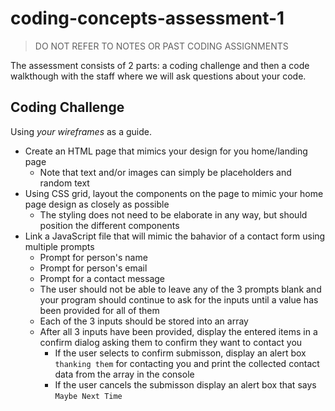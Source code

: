 # coding-concepts-assessment-1

> DO NOT REFER TO NOTES OR PAST CODING ASSIGNMENTS

The assessment consists of 2 parts: a coding challenge and then a code walkthough with the staff where we will ask questions about your code.

## Coding Challenge
Using *your wireframes* as a guide.
- Create an HTML page that mimics your design for you home/landing page
  - Note that text and/or images can simply be placeholders and random text
- Using CSS grid, layout the components on the page to mimic your home page design as closely as possible
  - The styling does not need to be elaborate in any way, but should position the different components
- Link a JavaScript file that will mimic the bahavior of a contact form using multiple prompts
  - Prompt for person's name
  - Prompt for person's email
  - Prompt for a contact message 
  - The user should not be able to leave any of the 3 prompts blank and your program should continue to ask for the inputs until a value has been provided for all of them
  - Each of the 3 inputs should be stored into an array
  - After all 3 inputs have been provided, display the entered items in a confirm dialog asking them to confirm they want to contact you
    - If the user selects to confirm submisson, display an alert box `thanking them` for contacting you and print the collected contact data from the array in the console
    - If the user cancels the submisson display an alert box that says `Maybe Next Time`
